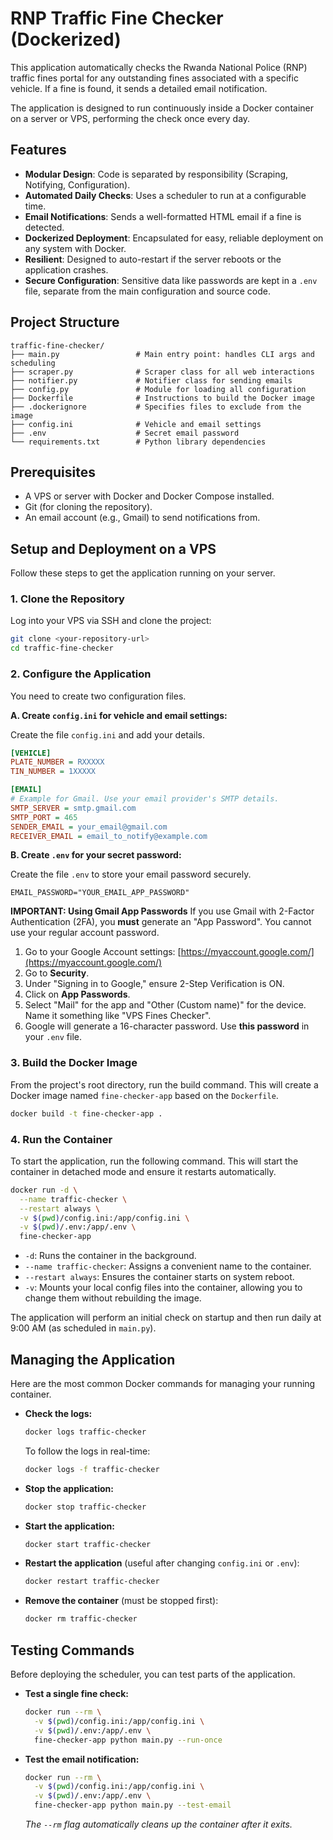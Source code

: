 # RNP Traffic Fine Checker (Dockerized)

This application automatically checks the Rwanda National Police (RNP) traffic fines portal for any outstanding fines associated with a specific vehicle. If a fine is found, it sends a detailed email notification.

The application is designed to run continuously inside a Docker container on a server or VPS, performing the check once every day.

## Features

-   **Modular Design**: Code is separated by responsibility (Scraping, Notifying, Configuration).
-   **Automated Daily Checks**: Uses a scheduler to run at a configurable time.
-   **Email Notifications**: Sends a well-formatted HTML email if a fine is detected.
-   **Dockerized Deployment**: Encapsulated for easy, reliable deployment on any system with Docker.
-   **Resilient**: Designed to auto-restart if the server reboots or the application crashes.
-   **Secure Configuration**: Sensitive data like passwords are kept in a `.env` file, separate from the main configuration and source code.

## Project Structure

```
traffic-fine-checker/
├── main.py                 # Main entry point: handles CLI args and scheduling
├── scraper.py              # Scraper class for all web interactions
├── notifier.py             # Notifier class for sending emails
├── config.py               # Module for loading all configuration
├── Dockerfile              # Instructions to build the Docker image
├── .dockerignore           # Specifies files to exclude from the image
├── config.ini              # Vehicle and email settings
├── .env                    # Secret email password
└── requirements.txt        # Python library dependencies
```

## Prerequisites

-   A VPS or server with Docker and Docker Compose installed.
-   Git (for cloning the repository).
-   An email account (e.g., Gmail) to send notifications from.

## Setup and Deployment on a VPS

Follow these steps to get the application running on your server.

### 1. Clone the Repository

Log into your VPS via SSH and clone the project:

```bash
git clone <your-repository-url>
cd traffic-fine-checker
```

### 2. Configure the Application

You need to create two configuration files.

**A. Create `config.ini` for vehicle and email settings:**

Create the file `config.ini` and add your details.

```ini
[VEHICLE]
PLATE_NUMBER = RXXXXX
TIN_NUMBER = 1XXXXX

[EMAIL]
# Example for Gmail. Use your email provider's SMTP details.
SMTP_SERVER = smtp.gmail.com
SMTP_PORT = 465
SENDER_EMAIL = your_email@gmail.com
RECEIVER_EMAIL = email_to_notify@example.com
```

**B. Create `.env` for your secret password:**

Create the file `.env` to store your email password securely.

```
EMAIL_PASSWORD="YOUR_EMAIL_APP_PASSWORD"
```

**IMPORTANT: Using Gmail App Passwords**
If you use Gmail with 2-Factor Authentication (2FA), you **must** generate an "App Password". You cannot use your regular account password.
1.  Go to your Google Account settings: [https://myaccount.google.com/](https://myaccount.google.com/)
2.  Go to **Security**.
3.  Under "Signing in to Google," ensure 2-Step Verification is ON.
4.  Click on **App Passwords**.
5.  Select "Mail" for the app and "Other (Custom name)" for the device. Name it something like "VPS Fines Checker".
6.  Google will generate a 16-character password. Use **this password** in your `.env` file.

### 3. Build the Docker Image

From the project's root directory, run the build command. This will create a Docker image named `fine-checker-app` based on the `Dockerfile`.

```bash
docker build -t fine-checker-app .
```

### 4. Run the Container

To start the application, run the following command. This will start the container in detached mode and ensure it restarts automatically.

```bash
docker run -d \
  --name traffic-checker \
  --restart always \
  -v $(pwd)/config.ini:/app/config.ini \
  -v $(pwd)/.env:/app/.env \
  fine-checker-app
```
*   `-d`: Runs the container in the background.
*   `--name traffic-checker`: Assigns a convenient name to the container.
*   `--restart always`: Ensures the container starts on system reboot.
*   `-v`: Mounts your local config files into the container, allowing you to change them without rebuilding the image.

The application will perform an initial check on startup and then run daily at 9:00 AM (as scheduled in `main.py`).

## Managing the Application

Here are the most common Docker commands for managing your running container.

-   **Check the logs:**
    ```bash
    docker logs traffic-checker
    ```
    To follow the logs in real-time:
    ```bash
    docker logs -f traffic-checker
    ```

-   **Stop the application:**
    ```bash
    docker stop traffic-checker
    ```

-   **Start the application:**
    ```bash
    docker start traffic-checker
    ```

-   **Restart the application** (useful after changing `config.ini` or `.env`):
    ```bash
    docker restart traffic-checker
    ```

-   **Remove the container** (must be stopped first):
    ```bash
    docker rm traffic-checker
    ```

## Testing Commands

Before deploying the scheduler, you can test parts of the application.

-   **Test a single fine check:**
    ```bash
    docker run --rm \
      -v $(pwd)/config.ini:/app/config.ini \
      -v $(pwd)/.env:/app/.env \
      fine-checker-app python main.py --run-once
    ```

-   **Test the email notification:**
    ```bash
    docker run --rm \
      -v $(pwd)/config.ini:/app/config.ini \
      -v $(pwd)/.env:/app/.env \
      fine-checker-app python main.py --test-email
    ```
    *The `--rm` flag automatically cleans up the container after it exits.*
